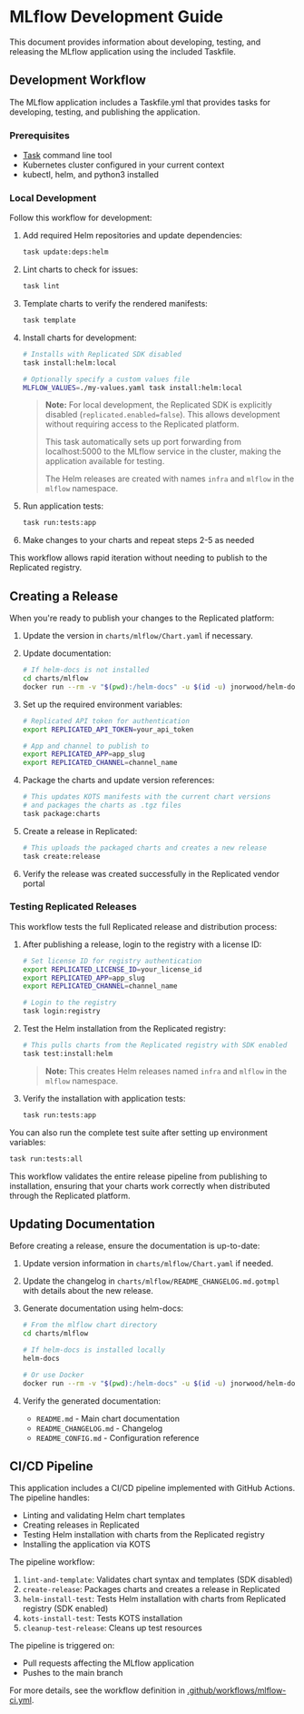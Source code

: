 # MLflow Development Guide

This document provides information about developing, testing, and releasing the MLflow application using the included Taskfile.

## Development Workflow

The MLflow application includes a Taskfile.yml that provides tasks for developing, testing, and publishing the application.

### Prerequisites

- [Task](https://taskfile.dev/#/installation) command line tool
- Kubernetes cluster configured in your current context
- kubectl, helm, and python3 installed

### Local Development

Follow this workflow for development:

1. Add required Helm repositories and update dependencies:
   ```bash
   task update:deps:helm
   ```

2. Lint charts to check for issues:
   ```bash
   task lint
   ```

3. Template charts to verify the rendered manifests:
   ```bash
   task template
   ```

4. Install charts for development:
   ```bash
   # Installs with Replicated SDK disabled
   task install:helm:local
   
   # Optionally specify a custom values file
   MLFLOW_VALUES=./my-values.yaml task install:helm:local
   ```

   > **Note:** For local development, the Replicated SDK is explicitly disabled (`replicated.enabled=false`). This allows development without requiring access to the Replicated platform.
   >
   > This task automatically sets up port forwarding from localhost:5000 to the MLflow service in the cluster, making the application available for testing.
   > 
   > The Helm releases are created with names `infra` and `mlflow` in the `mlflow` namespace.

5. Run application tests:
   ```bash
   task run:tests:app
   ```

6. Make changes to your charts and repeat steps 2-5 as needed

This workflow allows rapid iteration without needing to publish to the Replicated registry.

## Creating a Release

When you're ready to publish your changes to the Replicated platform:

1. Update the version in `charts/mlflow/Chart.yaml` if necessary.

2. Update documentation:
   ```bash
   # If helm-docs is not installed
   cd charts/mlflow
   docker run --rm -v "$(pwd):/helm-docs" -u $(id -u) jnorwood/helm-docs:latest
   ```

3. Set up the required environment variables:
   ```bash
   # Replicated API token for authentication
   export REPLICATED_API_TOKEN=your_api_token
   
   # App and channel to publish to
   export REPLICATED_APP=app_slug
   export REPLICATED_CHANNEL=channel_name
   ```

4. Package the charts and update version references:
   ```bash
   # This updates KOTS manifests with the current chart versions
   # and packages the charts as .tgz files
   task package:charts
   ```

5. Create a release in Replicated:
   ```bash
   # This uploads the packaged charts and creates a new release
   task create:release
   ```

6. Verify the release was created successfully in the Replicated vendor portal

### Testing Replicated Releases

This workflow tests the full Replicated release and distribution process:

1. After publishing a release, login to the registry with a license ID:
   ```bash
   # Set license ID for registry authentication
   export REPLICATED_LICENSE_ID=your_license_id
   export REPLICATED_APP=app_slug
   export REPLICATED_CHANNEL=channel_name
   
   # Login to the registry
   task login:registry
   ```

2. Test the Helm installation from the Replicated registry:
   ```bash
   # This pulls charts from the Replicated registry with SDK enabled
   task test:install:helm
   ```

   > **Note:** This creates Helm releases named `infra` and `mlflow` in the `mlflow` namespace.

3. Verify the installation with application tests:
   ```bash
   task run:tests:app
   ```

You can also run the complete test suite after setting up environment variables:
```bash
task run:tests:all
```

This workflow validates the entire release pipeline from publishing to installation, ensuring that your charts work correctly when distributed through the Replicated platform.

## Updating Documentation

Before creating a release, ensure the documentation is up-to-date:

1. Update version information in `charts/mlflow/Chart.yaml` if needed.

2. Update the changelog in `charts/mlflow/README_CHANGELOG.md.gotmpl` with details about the new release.

3. Generate documentation using helm-docs:
   ```bash
   # From the mlflow chart directory
   cd charts/mlflow
   
   # If helm-docs is installed locally
   helm-docs
   
   # Or use Docker
   docker run --rm -v "$(pwd):/helm-docs" -u $(id -u) jnorwood/helm-docs:latest
   ```

4. Verify the generated documentation:
   - `README.md` - Main chart documentation
   - `README_CHANGELOG.md` - Changelog
   - `README_CONFIG.md` - Configuration reference

## CI/CD Pipeline

This application includes a CI/CD pipeline implemented with GitHub Actions. The pipeline handles:

- Linting and validating Helm chart templates
- Creating releases in Replicated
- Testing Helm installation with charts from the Replicated registry
- Installing the application via KOTS

The pipeline workflow:
1. `lint-and-template`: Validates chart syntax and templates (SDK disabled)
2. `create-release`: Packages charts and creates a release in Replicated
3. `helm-install-test`: Tests Helm installation with charts from Replicated registry (SDK enabled)
4. `kots-install-test`: Tests KOTS installation
5. `cleanup-test-release`: Cleans up test resources

The pipeline is triggered on:
- Pull requests affecting the MLflow application
- Pushes to the main branch

For more details, see the workflow definition in [.github/workflows/mlflow-ci.yml](../../.github/workflows/mlflow-ci.yml).
